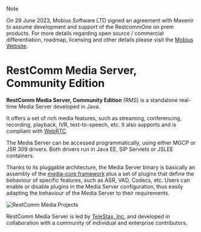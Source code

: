 > [!NOTE]  
> On 29 June 2023, Mobius Software LTD signed an agreement with Mavenir to assume development and support of the RestcommOne on prem products.  For more details regarding open source / commercial differentiation, roadmap, licensing and other details please visit the [Mobius Website](https://www.mobius-software.com/telestaxannouncement).

# RestComm Media Server, Community Edition

**RestComm Media Server, Community Edition** (RMS) is a standalone real-time Media Server developed in Java.

It offers a set of rich media features, such as streaming, conferencing, recording, playback, IVR, text-to-speech, etc.
It also supports and is compliant with [WebRTC](http://www.webrtc.org/).

The Media Server can be accessed programmatically, using either MGCP or JSR 309 drivers.
Both drivers run in Java EE, SIP Servlets or JSLEE containers.

Thanks to its pluggable architecture, the Media Server binary is basically an assembly of the [media-core framework](https://github.com/RestComm/media-core) plus a set of plugins that define the behaviour of specific features, such as ASR, VAD, Codecs, etc.
Users can enable or disable plugins in the Media Server configuration, thus easily adapting the behaviour of the Media Server to their requirements.  

![RestComm Media Projects](http://www.plantuml.com/plantuml/png/TL1B2iCW4Drx2ib-2j5j5hdADDeY-0bgUlvEJB6YPEFuvdtWpPeondmuosYO5swPJquhWx25g2UEYP-VWNq6LqYQ0vTq_EW8bEmLsk2lc3yS3BiztiR3N7GNcEz4eX69Ev5iH9Anim5V06fsjn3zedeUfU3FHh35eiEoOaPFIMiwhzehElCN)

RestComm Media Server is led by [TeleStax, Inc.](http://www.telestax.com) and developed in collaboration with a community of individual and enterprise contributors.

